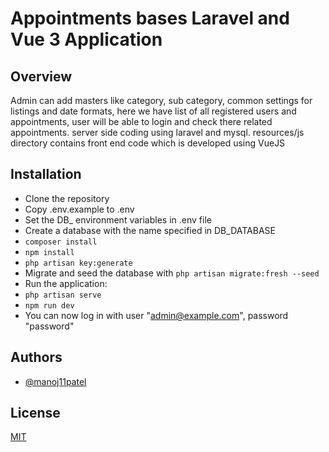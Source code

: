 # Appointments bases Laravel and Vue 3 Application

## Overview
Admin can add masters like category, sub category,  common settings for listings and date formats, here we have list of all registered  users and appointments, user will be able to login and check there related appointments. server side coding using laravel and mysql. resources/js directory contains front end code which is developed using VueJS

## Installation

- Clone the repository
- Copy .env.example to .env
- Set the DB_ environment variables in .env file
- Create a database with the name specified in DB_DATABASE
- ```composer install```
- ```npm install```
- ```php artisan key:generate```
- Migrate and seed the database with ```php artisan migrate:fresh --seed```
- Run the application:
- ```php artisan serve```
- ```npm run dev```
- You can now log in with user "admin@example.com", password "password"


## Authors

- [@manoj11patel](https://www.github.com/manoj11patel)


## License

[MIT](https://choosealicense.com/licenses/mit/)
